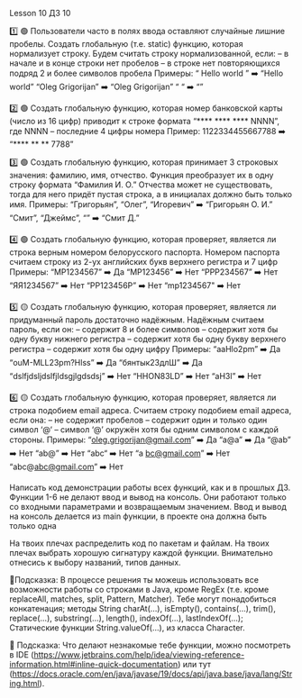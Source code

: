 Lesson 10
ДЗ 10

1️⃣ 🟢
Пользователи часто в полях ввода оставляют случайные лишние пробелы.
Создать глобальную (т.е. static) функцию, которая нормализует строку. Будем считать строку нормализованной, если:
– в начале и в конце строки нет пробелов
– в строке нет повторяющихся подряд 2 и более символов пробела
Примеры:
“  Hello     world   ” ➡️ “Hello world”
“Oleg Grigorijan” ➡️ “Oleg Grigorijan”
“   “ ➡️ “”

2️⃣ 🟢
Создать глобальную функцию, которая номер банковской карты (число из 16 цифр) приводит к строке формата “**** **** **** NNNN”, где NNNN – последние 4 цифры номера
Пример:
1122334455667788 ➡️ “**** ** ** 7788”

3️⃣ 🟢
Создать глобальную функцию, которая принимает 3 строковых значения: фамилию, имя, отчество. Функция преобразует их в одну строку формата “Фамилия И. О.”  Отчества может не существовать, тогда для него придёт пустая строка, а в инициалах должно быть только имя.
Примеры:
“Григорьян”, “Олег”, “Игоревич” ➡️ “Григорьян О. И.”
“Смит”, “Джеймс”, “” ➡️ “Смит Д.”

4️⃣ 🟢
Создать глобальную функцию, которая проверяет, является ли строка верным номером белорусского паспорта. Номером паспорта считаем строку из 2-ух английских букв верхнего регистра и 7 цифр
Примеры:
“MP1234567” ➡️ Да
“MP123456” ➡️ Нет
“PPP234567” ➡️ Нет
“ЯЯ1234567” ➡️ Нет
“PP123456P” ➡️ Нет
“mp1234567" ➡️ Нет

5️⃣ 🟡
Создать глобальную функцию, которая проверяет, является ли придуманный пароль достаточно надёжным. Надёжным считаем пароль, если он:
– содержит 8 и более символов
– содержит хотя бы одну букву нижнего регистра
– содержит хотя бы одну букву верхнего регистра
– содержит хотя бы одну цифру
Примеры:
“aaHlo2pm” ➡️ Да
“ouM-MLL23pm?Hlss” ➡️ Да
“бянтык23длШ” ➡️ Да
“dslfjdsljdslfjldsgjlgdsdsj” ➡️ Нет
“HHON83LD” ➡️ Нет
“aH3l” ➡️ Нет

6️⃣ 🟡
Создать глобальную функцию, которая проверяет, является ли строка подобием email адреса. Считаем строку подобием email адреса, если она:
– не содержит пробелов
– содержит один и только один символ ‘@‘
– символ ‘@’ окружён хотя бы одним символом с каждой стороны.
Примеры:
“oleg.grigorijan@gmail.com” ➡️ Да
“a@a” ➡️ Да
“@ab” ➡️ Нет
“ab@” ➡️ Нет
“abc“ ➡️ Нет
“a bc@gmail.com” ➡️ Нет
“abc@abc@gmail.com” ➡️ Нет

Написать код демонстрации работы всех функций, как и в прошлых ДЗ.
Функции 1-6 не делают ввод и вывод на консоль. Они работают только со входными параметрами и возвращаемым значением.
Ввод и вывод на консоль делается из main функции, в проекте она должна быть только одна

На твоих плечах распределить код по пакетам и файлам.
На твоих плечах выбрать хорошую сигнатуру каждой функции. Внимательно отнесись к выбору названий, типов данных.

🛟Подсказка: В процессе решения ты можешь использовать все возможности работы со строками в Java, кроме RegEx 
(т.е. кроме replaceAll, matches, split, Pattern, Matcher). Тебе могут понадобиться конкатенация;
методы String charAt(…), isEmpty(), contains(…), trim(), replace(…), substring(…), length(), indexOf(…), lastIndexOf(…); 
Статические функции String.valueOf(…), из класса Character.

🛟 Подсказка: Что делают незнакомые тебе функции, можно посмотреть в IDE 
(https://www.jetbrains.com/help/idea/viewing-reference-information.html#inline-quick-documentation) или 
тут (https://docs.oracle.com/en/java/javase/19/docs/api/java.base/java/lang/String.html).
